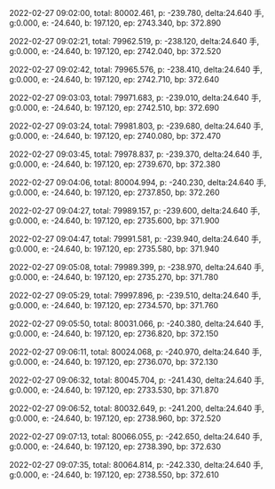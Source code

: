 2022-02-27 09:02:00, total: 80002.461, p: -239.780, delta:24.640 手, g:0.000, e: -24.640, b: 197.120, ep: 2743.340, bp: 372.890

2022-02-27 09:02:21, total: 79962.519, p: -238.120, delta:24.640 手, g:0.000, e: -24.640, b: 197.120, ep: 2742.040, bp: 372.520

2022-02-27 09:02:42, total: 79965.576, p: -238.410, delta:24.640 手, g:0.000, e: -24.640, b: 197.120, ep: 2742.710, bp: 372.640

2022-02-27 09:03:03, total: 79971.683, p: -239.010, delta:24.640 手, g:0.000, e: -24.640, b: 197.120, ep: 2742.510, bp: 372.690

2022-02-27 09:03:24, total: 79981.803, p: -239.680, delta:24.640 手, g:0.000, e: -24.640, b: 197.120, ep: 2740.080, bp: 372.470

2022-02-27 09:03:45, total: 79978.837, p: -239.370, delta:24.640 手, g:0.000, e: -24.640, b: 197.120, ep: 2739.670, bp: 372.380

2022-02-27 09:04:06, total: 80004.994, p: -240.230, delta:24.640 手, g:0.000, e: -24.640, b: 197.120, ep: 2737.850, bp: 372.260

2022-02-27 09:04:27, total: 79989.157, p: -239.600, delta:24.640 手, g:0.000, e: -24.640, b: 197.120, ep: 2735.600, bp: 371.900

2022-02-27 09:04:47, total: 79991.581, p: -239.940, delta:24.640 手, g:0.000, e: -24.640, b: 197.120, ep: 2735.580, bp: 371.940

2022-02-27 09:05:08, total: 79989.399, p: -238.970, delta:24.640 手, g:0.000, e: -24.640, b: 197.120, ep: 2735.270, bp: 371.780

2022-02-27 09:05:29, total: 79997.896, p: -239.510, delta:24.640 手, g:0.000, e: -24.640, b: 197.120, ep: 2734.570, bp: 371.760

2022-02-27 09:05:50, total: 80031.066, p: -240.380, delta:24.640 手, g:0.000, e: -24.640, b: 197.120, ep: 2736.820, bp: 372.150

2022-02-27 09:06:11, total: 80024.068, p: -240.970, delta:24.640 手, g:0.000, e: -24.640, b: 197.120, ep: 2736.070, bp: 372.130

2022-02-27 09:06:32, total: 80045.704, p: -241.430, delta:24.640 手, g:0.000, e: -24.640, b: 197.120, ep: 2733.530, bp: 371.870

2022-02-27 09:06:52, total: 80032.649, p: -241.200, delta:24.640 手, g:0.000, e: -24.640, b: 197.120, ep: 2738.960, bp: 372.520

2022-02-27 09:07:13, total: 80066.055, p: -242.650, delta:24.640 手, g:0.000, e: -24.640, b: 197.120, ep: 2738.390, bp: 372.630

2022-02-27 09:07:35, total: 80064.814, p: -242.330, delta:24.640 手, g:0.000, e: -24.640, b: 197.120, ep: 2738.550, bp: 372.610